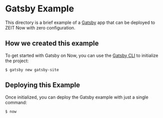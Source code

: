 # Gatsby Example

This directory is a brief example of a [Gatsby](https://www.gatsbyjs.org/) app that can be deployed to ZEIT Now with zero configuration.

## How we created this example 

To get started with Gatsby on Now, you can use the [Gatsby CLI](https://www.gatsbyjs.org/docs/gatsby-cli/) to initialize the project:

```shell
$ gatsby new gatsby-site
```

## Deploying this Example

Once initialized, you can deploy the Gatsby example with just a single command:

```shell
$ now
```
